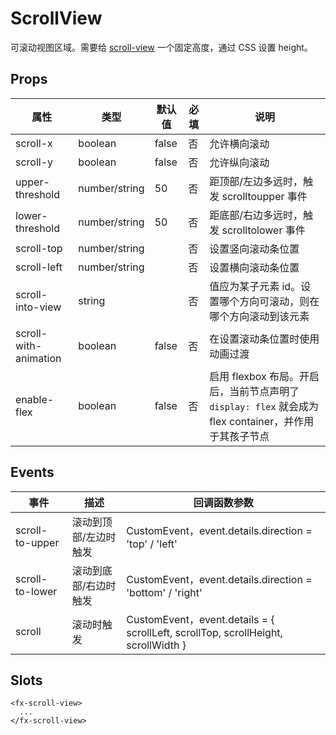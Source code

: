 # ScrollView

可滚动视图区域。需要给 [scroll-view](./README.ScrollView.md) 一个固定高度，通过 CSS 设置 height。

## Props

| 属性                  | 类型          | 默认值 | 必填 | 说明                                                                                                  |
| --------------------- | ------------- | ------ | ---- | ----------------------------------------------------------------------------------------------------- |
| scroll-x              | boolean       | false  | 否   | 允许横向滚动                                                                                          |
| scroll-y              | boolean       | false  | 否   | 允许纵向滚动                                                                                          |
| upper-threshold       | number/string | 50     | 否   | 距顶部/左边多远时，触发 scrolltoupper 事件                                                            |
| lower-threshold       | number/string | 50     | 否   | 距底部/右边多远时，触发 scrolltolower 事件                                                            |
| scroll-top            | number/string |        | 否   | 设置竖向滚动条位置                                                                                    |
| scroll-left           | number/string |        | 否   | 设置横向滚动条位置                                                                                    |
| scroll-into-view      | string        |        | 否   | 值应为某子元素 id。设置哪个方向可滚动，则在哪个方向滚动到该元素                                       |
| scroll-with-animation | boolean       | false  | 否   | 在设置滚动条位置时使用动画过渡                                                                        |
| enable-flex           | boolean       | false  | 否   | 启用 flexbox 布局。开启后，当前节点声明了 `display: flex` 就会成为 flex container，并作用于其孩子节点 |

## Events

| 事件            | 描述                  | 回调函数参数                                                                      |
| --------------- | --------------------- | --------------------------------------------------------------------------------- |
| scroll-to-upper | 滚动到顶部/左边时触发 | CustomEvent，event.details.direction = 'top' / 'left'                             |
| scroll-to-lower | 滚动到底部/右边时触发 | CustomEvent，event.details.direction = 'bottom' / 'right'                         |
| scroll          | 滚动时触发            | CustomEvent，event.details = { scrollLeft, scrollTop, scrollHeight, scrollWidth } |

## Slots

```
<fx-scroll-view>
  ...
</fx-scroll-view>
```

